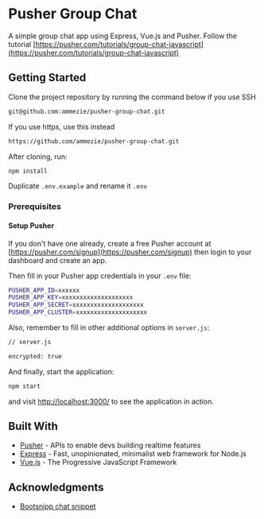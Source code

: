# Pusher Group Chat

A simple group chat app using Express, Vue.js and Pusher. Follow the tutorial [https://pusher.com/tutorials/group-chat-javascript](https://pusher.com/tutorials/group-chat-javascript)

## Getting Started

Clone the project repository by running the command below if you use SSH

```bash
git@github.com:ammezie/pusher-group-chat.git
```

If you use https, use this instead

```bash
https://github.com/ammezie/pusher-group-chat.git
```

After cloning, run:

```bash
npm install
```

Duplicate `.env.example` and rename it `.env`

### Prerequisites

#### Setup Pusher

If you don't have one already, create a free Pusher account at [https://pusher.com/signup](https://pusher.com/signup) then login to your dashboard and create an app.

Then fill in your Pusher app credentials in your `.env` file:

```bash
PUSHER_APP_ID=xxxxxx
PUSHER_APP_KEY=xxxxxxxxxxxxxxxxxxxx
PUSHER_APP_SECRET=xxxxxxxxxxxxxxxxxxxx
PUSHER_APP_CLUSTER=xxxxxxxxxxxxxxxxxxxx
```

Also, remember to fill in other additional options in `server.js`:

```bash
// server.js

encrypted: true
```

And finally, start the application:

```bash
npm start
```

and visit [http://localhost:3000/](http://localhost:3000/) to see the application in action.

## Built With

* [Pusher](https://pusher.com) - APIs to enable devs building realtime features
* [Express](https://expressjs.com) - Fast, unopinionated, minimalist web framework for Node.js
* [Vue.js](https://vuejs.org) - The Progressive JavaScript Framework

## Acknowledgments

* [Bootsnipp chat snippet](http://bootsnipp.com/snippets/featured/collapsible-chat-widget)
